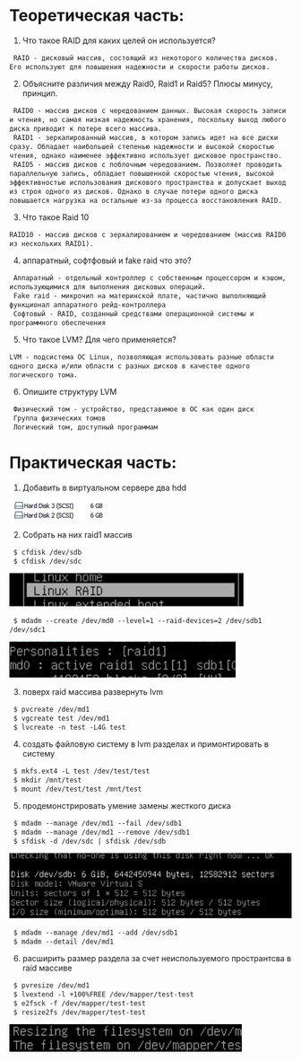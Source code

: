 # Теоретическая часть:
1. Что такое RAID для каких целей он используется?
 ```
  RAID - дисковый массив, состоящий из некоторого количества дисков. Его используют для повышения надежности и скорости работы дисков.
```
2. Объясните различия между Raid0, Raid1 и Raid5? Плюсы минусу, принцип.
```
 RAID0 - массив дисков с чередованием данных. Высокая скорость записи и чтения, но самая низкая надежность хранения, поскольку выход любого диска приводит к потере всего массива.
 RAID1 - зеркалированный массив, в котором запись идет на все диски сразу. Обладает наибольшей степенью надежности и высокой скоростью чтения, однако наименее эффективно использует дисковое пространство.
 RAID5 - массив дисков с поблочным чередованием. Позволяет проводить параллельную запись, обладает повышенной скоростью чтения, высокой эффективностью использования дискового пространства и допускает выход из строя одного из дисков. Однако в случае потери одного диска повышается нагрузка на остальные из-за процесса восстановления RAID.
```
3. Что такое Raid 10
 ```
 RAID10 - массив дисков с зеркалированием и чередованием (массив RAID0 из нескольких RAID1).
```
4. аппаратный, софтфовый и fake raid что это?
 ```
  Аппаратный - отдельный контроллер с собственным процессором и кэшом, использующимися для выполнения дисковых операций.
  Fake raid - микрочип на материнской плате, частично выполняющий функционал аппаратного рейд-контроллера
  Софтовый - RAID, созданный средствами операционной системы и программного обеспечения
```
5. Что такое LVM? Для чего применяется?
 ```
 LVM - подсистема ОС Linux, позволяющая использовать разные области одного диска и/или области с разных дисков в качестве одного логического тома.
```
6. Опишите структуру LVM
 ```
  Физический том - устройство, представимое в ОС как один диск
  Группа физических томов
  Логический том, доступный программам
 ```

 # Практическая часть:

1. Добавить в виртуальном сервере два hdd

![](1.png)

2. Собрать на них raid1 массив
```
 $ cfdisk /dev/sdb
 $ cfdisk /dev/sdc
```

![](2.png)

```
 $ mdadm --create /dev/md0 --level=1 --raid-devices=2 /dev/sdb1 /dev/sdc1
```
![](3.png)

3. поверх raid массива развернуть lvm
```
 $ pvcreate /dev/md1
 $ vgcreate test /dev/md1
 $ lvcreate -n test -L4G test
```
4. создать файловую систему в lvm разделах и примонтировать в систему
```
 $ mkfs.ext4 -L test /dev/test/test
 $ mkdir /mnt/test
 $ mount /dev/test/test /mnt/test
```
5. продемонстрировать умение замены жесткого диска
```
 $ mdadm --manage /dev/md1 --fail /dev/sdb1
 $ mdadm --manage /dev/md1 --remove /dev/sdb1
 $ sfdisk -d /dev/sdc | sfdisk /dev/sdb
```
![](4.png)

```
 $ mdadm --manage /dev/md1 --add /dev/sdb1
 $ mdadm --detail /dev/md1
```
6. расширить размер раздела за счет неиспользуемого пространтсва в raid массиве
```
 $ pvresize /dev/md1
 $ lvextend -l +100%FREE /dev/mapper/test-test
 $ e2fsck -f /dev/mapper/test-test
 $ resize2fs /dev/mapper/test-test
```
![](5.png)